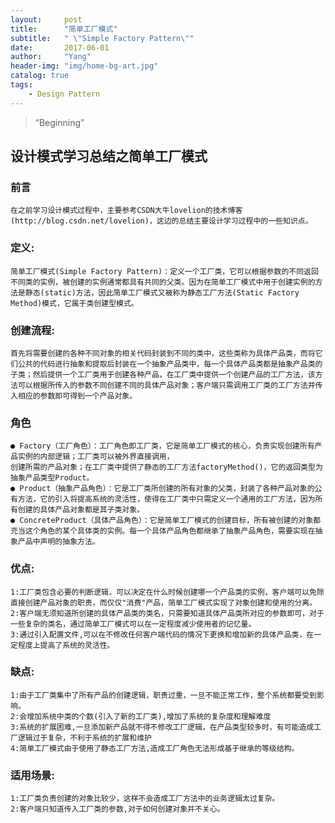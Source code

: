 ```yaml
---
layout:     post
title:      "简单工厂模式"
subtitle:   " \"Simple Factory Pattern\""
date:       2017-06-01 
author:     "Yang"
header-img: "img/home-bg-art.jpg"
catalog: true
tags:
    - Design Pattern
---
```


> “Beginning”
## 设计模式学习总结之简单工厂模式
### 前言
    在之前学习设计模式过程中，主要参考CSDN大牛lovelion的技术博客(http://blog.csdn.net/lovelion)，这边的总结主要设计学习过程中的一些知识点。
    
### 定义:
    简单工厂模式(Simple Factory Pattern)：定义一个工厂类，它可以根据参数的不同返回不同类的实例，被创建的实例通常都具有共同的父类。因为在简单工厂模式中用于创建实例的方法是静态(static)方法，因此简单工厂模式又被称为静态工厂方法(Static Factory Method)模式，它属于类创建型模式。
    
### 创建流程:
    首先将需要创建的各种不同对象的相关代码封装到不同的类中，这些类称为具体产品类，而将它们公共的代码进行抽象和提取后封装在一个抽象产品类中，每一个具体产品类都是抽象产品类的子类；然后提供一个工厂类用于创建各种产品，在工厂类中提供一个创建产品的工厂方法，该方法可以根据所传入的参数不同创建不同的具体产品对象；客户端只需调用工厂类的工厂方法并传入相应的参数即可得到一个产品对象。
    
### 角色
    ● Factory（工厂角色）：工厂角色即工厂类，它是简单工厂模式的核心，负责实现创建所有产品实例的内部逻辑；工厂类可以被外界直接调用，
    创建所需的产品对象；在工厂类中提供了静态的工厂方法factoryMethod()，它的返回类型为抽象产品类型Product。
    ● Product（抽象产品角色）：它是工厂类所创建的所有对象的父类，封装了各种产品对象的公有方法，它的引入将提高系统的灵活性，使得在工厂类中只需定义一个通用的工厂方法，因为所有创建的具体产品对象都是其子类对象。
    ● ConcreteProduct（具体产品角色）：它是简单工厂模式的创建目标，所有被创建的对象都充当这个角色的某个具体类的实例。每一个具体产品角色都继承了抽象产品角色，需要实现在抽象产品中声明的抽象方法。
    
### 优点:
    1:工厂类包含必要的判断逻辑，可以决定在什么时候创建哪一个产品类的实例，客户端可以免除直接创建产品对象的职责，而仅仅"消费"产品，简单工厂模式实现了对象创建和使用的分离。
    2:客户端无须知道所创建的具体产品类的类名，只需要知道具体产品类所对应的参数即可，对于一些复杂的类名，通过简单工厂模式可以在一定程度减少使用者的记忆量。
    3:通过引入配置文件,可以在不修改任何客户端代码的情况下更换和增加新的具体产品类，在一定程度上提高了系统的灵活性。
    
### 缺点:
    1:由于工厂类集中了所有产品的创建逻辑，职责过重，一旦不能正常工作，整个系统都要受到影响。
    2:会增加系统中类的个数(引入了新的工厂类),增加了系统的复杂度和理解难度
    3:系统的扩展困难,一旦添加新产品就不得不修改工厂逻辑，在产品类型较多时，有可能造成工厂逻辑过于复杂，不利于系统的扩展和维护
    4:简单工厂模式由于使用了静态工厂方法,造成工厂角色无法形成基于继承的等级结构。
    
### 适用场景:
    1:工厂类负责创建的对象比较少，这样不会造成工厂方法中的业务逻辑太过复杂。
    2:客户端只知道传入工厂类的参数,对于如何创建对象并不关心。
    
    

